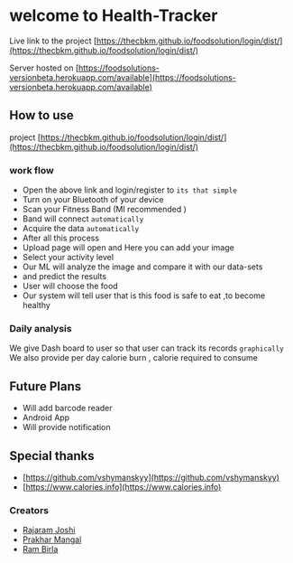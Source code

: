 # welcome to Health-Tracker
Live link to the project [https://thecbkm.github.io/foodsolution/login/dist/](https://thecbkm.github.io/foodsolution/login/dist/)

Server hosted on [https://foodsolutions-versionbeta.herokuapp.com/available](https://foodsolutions-versionbeta.herokuapp.com/available)

## How to use
 project [https://thecbkm.github.io/foodsolution/login/dist/](https://thecbkm.github.io/foodsolution/login/dist/)
 ### work flow
- Open the above link and login/register to `its that simple`
- Turn on your Bluetooth of your device 
 - Scan your Fitness Band (MI recommended ) 
 - Band will connect `automatically `
-  Acquire the data `automatically`
-  After all this process 
-  Upload page will open and Here you can add your image 
-  Select your activity level
-  Our ML will analyze  the image and compare it with our data-sets
-  and predict the results 
-  User will choose the food  
 - Our system will tell user that is this food is safe to eat ,to become healthy 
 ### Daily analysis
 We give Dash board  to user so that user can track its records `graphically`
 We also provide per day calorie burn , calorie required to consume 
## Future Plans 
- Will add barcode reader
- Android App 
- Will provide notification 

## Special thanks
- [https://github.com/vshymanskyy](https://github.com/vshymanskyy)
- [https://www.calories.info](https://www.calories.info)

### Creators
- [Rajaram Joshi](https://github.com/TheCBKM)
- [Prakhar Mangal](https://github.com/Prakhar-Mangal)
- [Ram Birla](https://github.com/ram-birla)

